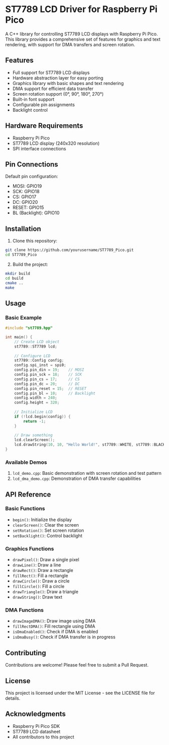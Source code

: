 # ST7789 LCD Driver for Raspberry Pi Pico

A C++ library for controlling ST7789 LCD displays with Raspberry Pi Pico. This library provides a comprehensive set of features for graphics and text rendering, with support for DMA transfers and screen rotation.

## Features

- Full support for ST7789 LCD displays
- Hardware abstraction layer for easy porting
- Graphics library with basic shapes and text rendering
- DMA support for efficient data transfer
- Screen rotation support (0°, 90°, 180°, 270°)
- Built-in font support
- Configurable pin assignments
- Backlight control

## Hardware Requirements

- Raspberry Pi Pico
- ST7789 LCD display (240x320 resolution)
- SPI interface connections

## Pin Connections

Default pin configuration:
- MOSI: GPIO19
- SCK: GPIO18
- CS: GPIO17
- DC: GPIO20
- RESET: GPIO15
- BL (Backlight): GPIO10

## Installation

1. Clone this repository:
```bash
git clone https://github.com/yourusername/ST7789_Pico.git
cd ST7789_Pico
```

2. Build the project:
```bash
mkdir build
cd build
cmake ..
make
```

## Usage

### Basic Example

```cpp
#include "st7789.hpp"

int main() {
    // Create LCD object
    st7789::ST7789 lcd;
    
    // Configure LCD
    st7789::Config config;
    config.spi_inst = spi0;
    config.pin_din = 19;    // MOSI
    config.pin_sck = 18;    // SCK
    config.pin_cs = 17;     // CS
    config.pin_dc = 20;     // DC
    config.pin_reset = 15;  // RESET
    config.pin_bl = 10;     // Backlight
    config.width = 240;
    config.height = 320;
    
    // Initialize LCD
    if (!lcd.begin(config)) {
        return -1;
    }
    
    // Draw something
    lcd.clearScreen();
    lcd.drawString(10, 10, "Hello World!", st7789::WHITE, st7789::BLACK, 2);
}
```

### Available Demos

1. `lcd_demo.cpp`: Basic demonstration with screen rotation and test pattern
2. `lcd_dma_demo.cpp`: Demonstration of DMA transfer capabilities

## API Reference

### Basic Functions

- `begin()`: Initialize the display
- `clearScreen()`: Clear the screen
- `setRotation()`: Set screen rotation
- `setBacklight()`: Control backlight

### Graphics Functions

- `drawPixel()`: Draw a single pixel
- `drawLine()`: Draw a line
- `drawRect()`: Draw a rectangle
- `fillRect()`: Fill a rectangle
- `drawCircle()`: Draw a circle
- `fillCircle()`: Fill a circle
- `drawTriangle()`: Draw a triangle
- `drawString()`: Draw text

### DMA Functions

- `drawImageDMA()`: Draw image using DMA
- `fillRectDMA()`: Fill rectangle using DMA
- `isDmaEnabled()`: Check if DMA is enabled
- `isDmaBusy()`: Check if DMA transfer is in progress

## Contributing

Contributions are welcome! Please feel free to submit a Pull Request.

## License

This project is licensed under the MIT License - see the LICENSE file for details.

## Acknowledgments

- Raspberry Pi Pico SDK
- ST7789 LCD datasheet
- All contributors to this project 